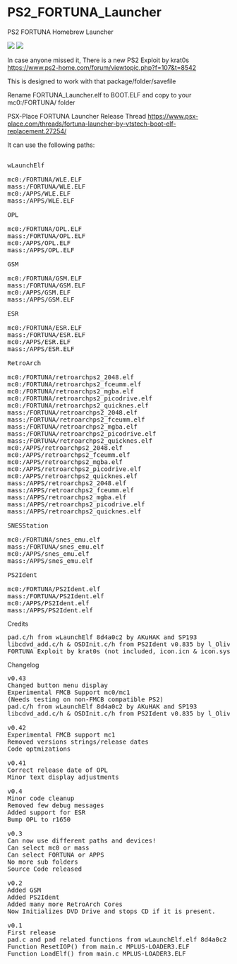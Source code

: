 # PS2_FORTUNA_Launcher
 PS2 FORTUNA Homebrew Launcher

<img src="https://i.gyazo.com/734bb7ef9da6d100b4a14573a22b08ab.png">

<img src="https://i.gyazo.com/6dda528a226f15a4a156b0625e206660.png">

In case anyone missed it, There is a new PS2 Exploit by krat0s https://www.ps2-home.com/forum/viewtopic.php?f=107&t=8542

This is designed to work with that package/folder/savefile

Rename FORTUNA_Launcher.elf to BOOT.ELF and copy to your mc0:/FORTUNA/ folder

PSX-Place FORTUNA Launcher Release Thread https://www.psx-place.com/threads/fortuna-launcher-by-vtstech-boot-elf-replacement.27254/

It can use the following paths:

<pre>

wLaunchElf

mc0:/FORTUNA/WLE.ELF
mass:/FORTUNA/WLE.ELF
mc0:/APPS/WLE.ELF
mass:/APPS/WLE.ELF

OPL

mc0:/FORTUNA/OPL.ELF
mass:/FORTUNA/OPL.ELF
mc0:/APPS/OPL.ELF
mass:/APPS/OPL.ELF

GSM

mc0:/FORTUNA/GSM.ELF
mass:/FORTUNA/GSM.ELF
mc0:/APPS/GSM.ELF
mass:/APPS/GSM.ELF

ESR

mc0:/FORTUNA/ESR.ELF
mass:/FORTUNA/ESR.ELF
mc0:/APPS/ESR.ELF
mass:/APPS/ESR.ELF

RetroArch

mc0:/FORTUNA/retroarchps2_2048.elf
mc0:/FORTUNA/retroarchps2_fceumm.elf
mc0:/FORTUNA/retroarchps2_mgba.elf
mc0:/FORTUNA/retroarchps2_picodrive.elf
mc0:/FORTUNA/retroarchps2_quicknes.elf
mass:/FORTUNA/retroarchps2_2048.elf
mass:/FORTUNA/retroarchps2_fceumm.elf
mass:/FORTUNA/retroarchps2_mgba.elf
mass:/FORTUNA/retroarchps2_picodrive.elf
mass:/FORTUNA/retroarchps2_quicknes.elf
mc0:/APPS/retroarchps2_2048.elf
mc0:/APPS/retroarchps2_fceumm.elf
mc0:/APPS/retroarchps2_mgba.elf
mc0:/APPS/retroarchps2_picodrive.elf
mc0:/APPS/retroarchps2_quicknes.elf
mass:/APPS/retroarchps2_2048.elf
mass:/APPS/retroarchps2_fceumm.elf
mass:/APPS/retroarchps2_mgba.elf
mass:/APPS/retroarchps2_picodrive.elf
mass:/APPS/retroarchps2_quicknes.elf

SNESStation

mc0:/FORTUNA/snes_emu.elf
mass:/FORTUNA/snes_emu.elf
mc0:/APPS/snes_emu.elf
mass:/APPS/snes_emu.elf

PS2Ident

mc0:/FORTUNA/PS2Ident.elf
mass:/FORTUNA/PS2Ident.elf
mc0:/APPS/PS2Ident.elf
mass:/APPS/PS2Ident.elf
</pre>


Credits
<pre>
pad.c/h from wLaunchElf 8d4a0c2 by AKuHAK and SP193
libcdvd_add.c/h & OSDInit.c/h from PS2Ident v0.835 by l_Oliveira and SP193
FORTUNA Exploit by krat0s (not included, icon.icn & icon.sys)
</pre>


Changelog  
<pre>
v0.43
Changed button menu display
Experimental FMCB Support mc0/mc1
(Needs testing on non-FMCB compatible PS2)
pad.c/h from wLaunchElf 8d4a0c2 by AKuHAK and SP193
libcdvd_add.c/h & OSDInit.c/h from PS2Ident v0.835 by l_Oliveira and SP193

v0.42
Experimental FMCB support mc1
Removed versions strings/release dates
Code optmizations

v0.41
Correct release date of OPL
Minor text display adjustments

v0.4
Minor code cleanup
Removed few debug messages
Added support for ESR
Bump OPL to r1650

v0.3
Can now use different paths and devices!
Can select mc0 or mass
Can select FORTUNA or APPS
No more sub folders
Source Code released

v0.2
Added GSM
Added PS2Ident
Added many more RetroArch Cores
Now Initializes DVD Drive and stops CD if it is present.

v0.1
First release
pad.c and pad related functions from wLaunchElf.elf 8d4a0c2
Function ResetIOP() from main.c MPLUS-LOADER3.ELF
Function LoadElf() from main.c MPLUS-LOADER3.ELF </pre>
